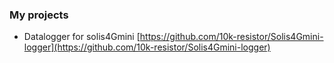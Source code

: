 ### My projects
- Datalogger for solis4Gmini [https://github.com/10k-resistor/Solis4Gmini-logger](https://github.com/10k-resistor/Solis4Gmini-logger)